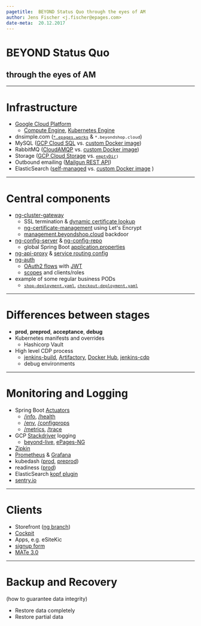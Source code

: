 ```yaml
---
pagetitle:  BEYOND Status Quo through the eyes of AM
author: Jens Fischer <j.fischer@epages.com>
date-meta:  20.12.2017
---
```


# BEYOND Status Quo

<h2>through the eyes of AM</h2>

---

# Infrastructure

* [Google Cloud Platform](https://cloud.google.com/)
    * [Compute Engine](https://cloud.google.com/compute/), [Kubernetes Engine](https://cloud.google.com/kubernetes-engine/)
* dnsimple.com (<code style="font-size: 80%;">[*.epages.works](https://dnsimple.com/a/51209/domains/epages.works/records)</code> & <code style="font-size: 80%;">*.beyondshop.cloud</code>)
* MySQL ([GCP Cloud SQL](https://cloud.google.com/sql/) vs. [custom Docker image](https://github.com/ePages-de/ng-docker-images/tree/master/ng-mysql-microservices))
* RabbitMQ ([CloudAMQP](https://artistic-duckbill.rmq.cloudamqp.com) vs. [custom Docker image](https://github.com/ePages-de/ng-docker-images/tree/master/ng-rabbitmq))
* Storage ([GCP Cloud Storage](https://cloud.google.com/storage/) vs. <code style="font-size: 80%;">[emptyDir](https://github.com/ePages-de/ng-infra/blob/master/deploy/automated-gce/environments/_acceptance/manifest-overrides/product/deployments/product-elasticsearch-statefulset.override.yaml))</code>
* Outbound emailing ([Mailgun REST API](https://documentation.mailgun.com/en/latest/api_reference.html))
* ElasticSearch ([self-managed](https://github.com/ePages-de/ng-infra/blob/master/deploy/automated-gce/_template/manifests/product/deployments/product-elasticsearch-statefulset.yaml) vs. [custom Docker image](https://github.com/ePages-de/ng-docker-images/tree/master/ng-elasticsearch) )

---

# Central components

* [ng-cluster-gateway](https://github.com/ePages-de/ng-cluster-gateway)
    * SSL termination & [dynamic certificate lookup](img/clustergateway-custom-ssl-certificates-010.png)
    * [ng-certificate-management](https://github.com/ePages-de/ng-certificate-management) using Let's Encrypt
    * [management.beyondshop.cloud](https://management.beyondshop.cloud/shop/system) backdoor
* [ng-config-server](https://github.com/ePages-de/ng-config-server) & [ng-config-repo](https://github.com/ePages-de/ng-config-repo)
    * global Spring Boot [application.properties](https://github.com/ePages-de/ng-infra/blob/master/deploy/automated-gce/_template/manifests/infrastructure/configs/application-properties-configMap.yaml)
* [ng-api-proxy](https://github.com/ePages-de/ng-api-proxy) & [service routing config](https://github.com/ePages-de/ng-config-repo/blob/gce/api-proxy.yml)
* [ng-auth](https://github.com/ePages-de/ng-auth)
    * [OAuth2 flows](http://build.epages.works:8080/view/Build%20master/job/core_auth_build/REST_API_Documentation/index.html#_tokens) with [JWT](https://jwt.io/)
    * [scopes](https://github.com/ePages-de/ng-auth/blob/master/src/main/resources/application.yml) and clients/roles
* example of some regular business PODs
    * <code style="font-size: 80%;">[shop-deployment.yaml](https://github.com/ePages-de/ng-shop/blob/master/src/deploy/k8s/shopadmin/deployments/shop-deployment.yaml)</code>, <code style="font-size: 80%;">[checkout-deployment.yaml](https://github.com/ePages-de/ng-checkout/blob/master/src/deploy/k8s/order/deployments/checkout-deployment.yaml)</code>

---

# Differences between stages
* **prod**, **preprod**, **acceptance**, **debug**
* Kubernetes manifests and overrides
    * Hashicorp Vault
* High level CDP process
    * [jenkins-build](http://build.epages.works:8080/view/Build%20pull%20requests/), [Artifactory](https://epagesbeyond.jfrog.io/epagesbeyond/webapp/#/home), [Docker Hub](https://hub.docker.com/u/epages/dashboard/), [jenkins-cdp](https://cdp.epages.works/job/cdp/)
    * debug environments

---

# Monitoring and Logging
* Spring Boot [Actuators](https://management.beyondshop.cloud/shop/system)
    * [/info](https://management.beyondshop.cloud/shop/system/info), [/health](https://management.beyondshop.cloud/shop/system/health)
    * [/env](https://management.beyondshop.cloud/shop/system/env), [/configprops](https://management.beyondshop.cloud/shop/system/configprops)
    * [/metrics](https://management.beyondshop.cloud/shop/system/metrics), [/trace](https://management.beyondshop.cloud/shop/system/trace)
* GCP [Stackdriver](https://cloud.google.com/stackdriver/) logging
    * [beyond-live](https://console.cloud.google.com/logs/viewer?project=beyond-live&minLogLevel=200&expandAll=false&resource=container%2Fcluster_name%2Fbeyondshop-cloud%2Fnamespace_id%2Fdefault&advancedFilter=resource.type%3D%22container%22%0Aresource.labels.cluster_name%3D%22beyondshop-cloud%22%0Aresource.labels.namespace_id%3D%22default%22&interval=PT1H), [ePages-NG](https://console.cloud.google.com/logs/viewer?project=epages-ng&minLogLevel=0&expandAll=false&interval=PT1H&resource=container%2Fcluster_name%2Fpreprod%2Fnamespace_id%2Fdefault&advancedFilter=resource.type%3D%22container%22%0Aresource.labels.cluster_name%3D%22preprod%22%0Aresource.labels.namespace_id%3D%22default%22)
* [Zipkin](https://zipkin.beyondshop.cloud/)
* [Prometheus](https://prometheus.beyondshop.cloud/) & [Grafana](https://grafana.beyondshop.cloud/?orgId=1)
* kubedash ([prod](https://kubedash-prod.epages.works/#), [preprod](https://kubedash-preprod.epages.works/#))
* readiness ([prod](https://readiness-prod.epages.works/readiness.html?refresh=60))
* ElasticSearch [kopf plugin](https://management.beyondshop.cloud/product-elasticsearch/_plugin/kopf/#!/cluster)
* [sentry.io](https://sentry.io/epages/byd-prod/)

---

# Clients
* Storefront ([ng branch](https://github.com/ePages-de/epages-ui/tree/ng))
* [Cockpit](https://github.com/ePages-de/ng-merchant-ui)
* Apps, e.g. eSiteKic
* [signup form](https://signup.beyondshop.cloud)
* [MATe 3.0](https://github.com/ePages-de/mate)

---

# Backup and Recovery

(how to guarantee data integrity)

* Restore data completely
* Restore partial data
